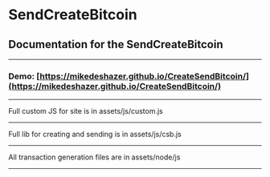 # SendCreateBitcoin

## Documentation for the SendCreateBitcoin

-----

### Demo: [https://mikedeshazer.github.io/CreateSendBitcoin/](https://mikedeshazer.github.io/CreateSendBitcoin/)

-----


Full custom JS for site is in assets/js/custom.js


-----

Full lib for creating and sending is in assets/js/csb.js

-----


All transaction generation files are in  assets/node/js


-----